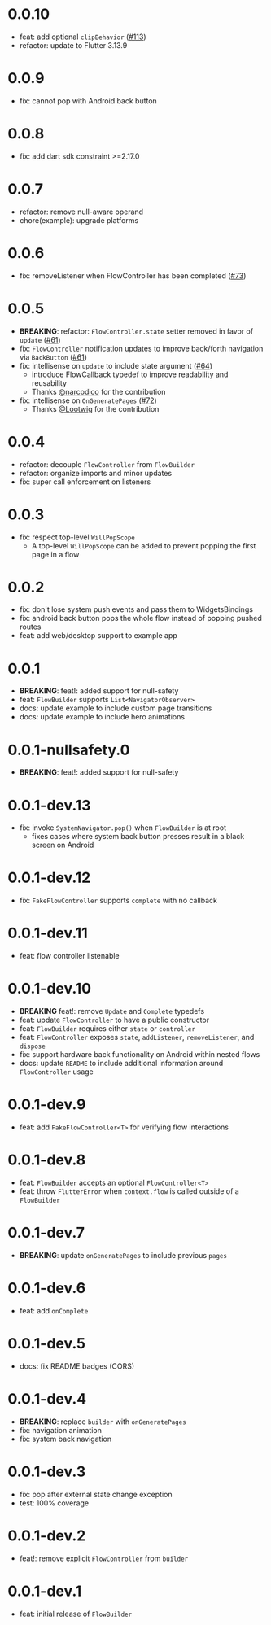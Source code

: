 # 0.0.10

- feat: add optional `clipBehavior` ([#113](https://github.com/felangel/flow_builder/pull/113))
- refactor: update to Flutter 3.13.9

# 0.0.9

- fix: cannot pop with Android back button

# 0.0.8

- fix: add dart sdk constraint >=2.17.0

# 0.0.7

- refactor: remove null-aware operand
- chore(example): upgrade platforms

# 0.0.6

- fix: removeListener when FlowController has been completed ([#73](https://github.com/felangel/flow_builder/issues/73))

# 0.0.5

- **BREAKING**: refactor: `FlowController.state` setter removed in favor of `update` ([#61](https://github.com/felangel/flow_builder/issues/61))
- fix: `FlowController` notification updates to improve back/forth navigation via `BackButton` ([#61](https://github.com/felangel/flow_builder/issues/61))
- fix: intellisense on `update` to include state argument ([#64](https://github.com/felangel/flow_builder/issues/64))
  - introduce FlowCallback typedef to improve readability and reusability
  - Thanks [@narcodico](https://github.com/narcodico) for the contribution
- fix: intellisense on `OnGeneratePages` ([#72](https://github.com/felangel/flow_builder/issues/72))
  - Thanks [@Lootwig](https://github.com/Lootwig) for the contribution

# 0.0.4

- refactor: decouple `FlowController` from `FlowBuilder`
- refactor: organize imports and minor updates
- fix: super call enforcement on listeners

# 0.0.3

- fix: respect top-level `WillPopScope`
  - A top-level `WillPopScope` can be added to prevent popping the first page in a flow

# 0.0.2

- fix: don't lose system push events and pass them to WidgetsBindings
- fix: android back button pops the whole flow instead of popping pushed routes
- feat: add web/desktop support to example app

# 0.0.1

- **BREAKING**: feat!: added support for null-safety
- feat: `FlowBuilder` supports `List<NavigatorObserver>`
- docs: update example to include custom page transitions
- docs: update example to include hero animations

# 0.0.1-nullsafety.0

- **BREAKING**: feat!: added support for null-safety

# 0.0.1-dev.13

- fix: invoke `SystemNavigator.pop()` when `FlowBuilder` is at root
  - fixes cases where system back button presses result in a black screen on Android

# 0.0.1-dev.12

- fix: `FakeFlowController` supports `complete` with no callback

# 0.0.1-dev.11

- feat: flow controller listenable

# 0.0.1-dev.10

- **BREAKING** feat!: remove `Update` and `Complete` typedefs
- feat: update `FlowController` to have a public constructor
- feat: `FlowBuilder` requires either `state` or `controller`
- feat: `FlowController` exposes `state`, `addListener`, `removeListener`, and `dispose`
- fix: support hardware back functionality on Android within nested flows
- docs: update `README` to include additional information around `FlowController` usage

# 0.0.1-dev.9

- feat: add `FakeFlowController<T>` for verifying flow interactions

# 0.0.1-dev.8

- feat: `FlowBuilder` accepts an optional `FlowController<T>`
- feat: throw `FlutterError` when `context.flow` is called outside of a `FlowBuilder`

# 0.0.1-dev.7

- **BREAKING**: update `onGeneratePages` to include previous `pages`

# 0.0.1-dev.6

- feat: add `onComplete`

# 0.0.1-dev.5

- docs: fix README badges (CORS)

# 0.0.1-dev.4

- **BREAKING**: replace `builder` with `onGeneratePages`
- fix: navigation animation
- fix: system back navigation

# 0.0.1-dev.3

- fix: pop after external state change exception
- test: 100% coverage

# 0.0.1-dev.2

- feat!: remove explicit `FlowController` from `builder`

# 0.0.1-dev.1

- feat: initial release of `FlowBuilder`
